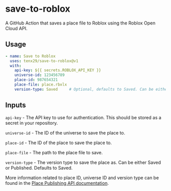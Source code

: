 # save-to-roblox

A GitHub Action that saves a place file to Roblox using the Roblox Open Cloud API.

## Usage

```yaml
- name: Save to Roblox
  uses: tenx29/save-to-roblox@v1
  with:
    api-key: ${{ secrets.ROBLOX_API_KEY }}
    universe-id: 123456789
    place-id: 987654321
    place-file: place.rbxlx
    version-type: Saved     # Optional, defaults to Saved. Can be either Saved or Published.
```

## Inputs

`api-key` - The API key to use for authentication. This should be stored as a secret in your repository.

`universe-id` - The ID of the universe to save the place to.

`place-id` - The ID of the place to save the place to.

`place-file` - The path to the place file to save.

`version-type` - The version type to save the place as. Can be either Saved or Published. Defaults to Saved.

More information related to place ID, universe ID and version type can be found in the [Place Publishing API documentation](https://create.roblox.com/docs/reference/cloud/universes-api/v1).
